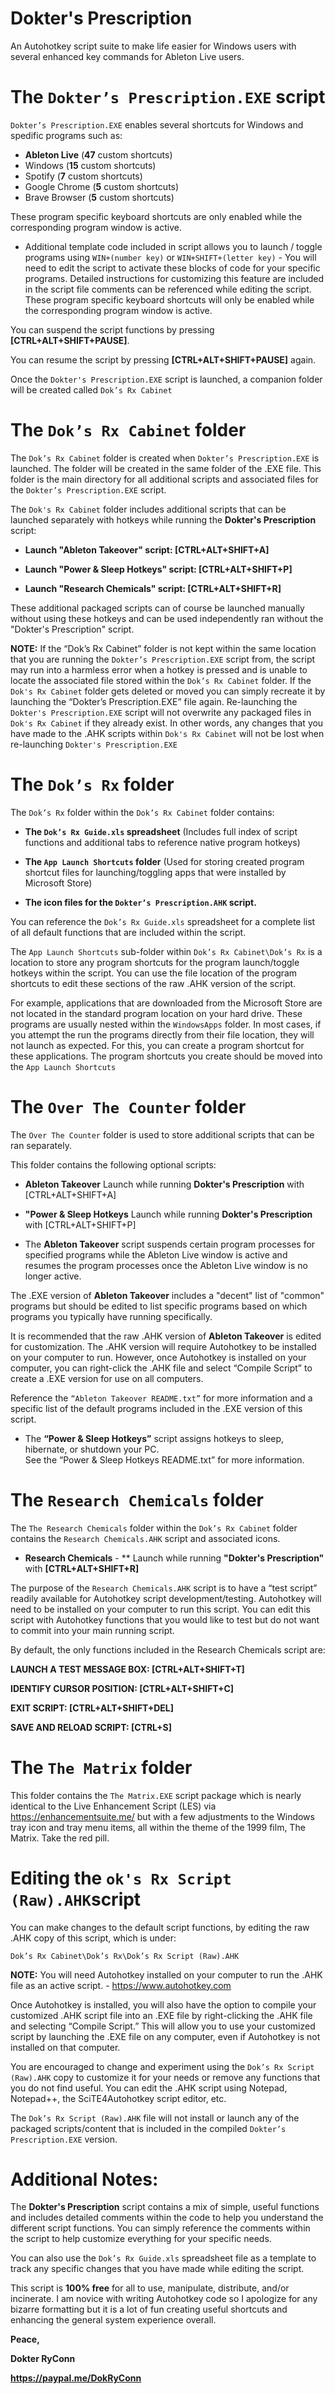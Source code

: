 # Dokter's Prescription
An Autohotkey script suite to make life easier for Windows users with several enhanced key commands for Ableton Live users.


#	The `Dokter’s Prescription.EXE` script

`Dokter’s Prescription.EXE` enables several shortcuts for Windows and spedific programs such as:

- **Ableton Live** (**47** custom shortcuts)
- Windows (**15** custom shortcuts)
- Spotify (**7** custom shortcuts)
- Google Chrome (**5** custom shortcuts)
- Brave Browser (**5** custom shortcuts)

These program specific keyboard shortcuts are only enabled while the corresponding program window is active.

- Additional template code included in  script allows you to launch / toggle programs using `WIN+(number key)` or `WIN+SHIFT+(letter key)` - You will need to edit the script to activate these blocks of code for your specific programs. Detailed instructions for customizing this feature are included in the script file comments can be referenced while editing the script. These program specific keyboard shortcuts will only be enabled while the corresponding program window is active.




You can suspend the script functions by pressing **[CTRL+ALT+SHIFT+PAUSE]**.

You can resume the script by pressing **[CTRL+ALT+SHIFT+PAUSE]** again.

Once the `Dokter's Prescription.EXE` script is launched, a companion folder will be created called `Dok’s Rx Cabinet`



#	The `Dok’s Rx Cabinet` folder

The `Dok’s Rx Cabinet` folder is created when `Dokter’s Prescription.EXE` is launched. The folder will be created in the same folder of the .EXE file. This folder is the main directory for all additional scripts and associated files for the `Dokter’s Prescription.EXE` script.

The `Dok's Rx Cabinet` folder includes additional scripts that can be launched separately with hotkeys while running the **Dokter's Prescription** script:

- **Launch "Ableton Takeover" script: [CTRL+ALT+SHIFT+A]**


- **Launch "Power & Sleep Hotkeys" script: [CTRL+ALT+SHIFT+P]**


- **Launch "Research Chemicals" script: [CTRL+ALT+SHIFT+R]**

These additional packaged scripts can of course be launched manually without using these hotkeys and can be used independently ran without the "Dokter's Prescription" script.

**NOTE:**  If the “Dok’s Rx Cabinet” folder is not kept within the same location that you are running the `Dokter’s Prescription.EXE` script from, the script may run into a harmless error when a hotkey is pressed and is unable to locate the associated file stored within the `Dok’s Rx Cabinet` folder. If the `Dok's Rx Cabinet` folder gets deleted or moved you can simply recreate it by launching the “Dokter’s Prescription.EXE” file again. Re-launching the `Dokter's Prescription.EXE` script will not overwrite any packaged files in `Dok's Rx Cabinet` if they already exist. In other words, any changes that you have made to the .AHK scripts within `Dok's Rx Cabinet` will not be lost when re-launching `Dokter's Prescription.EXE`



#	The `Dok’s Rx` folder

The `Dok’s Rx` folder within the `Dok’s Rx Cabinet` folder contains:
- **The `Dok’s Rx Guide.xls` spreadsheet**
(Includes full index of script functions and additional tabs to reference native program hotkeys)

- **The `App Launch Shortcuts` folder**
(Used for storing created program shortcut files for launching/toggling apps that were installed by Microsoft Store)

- **The icon files for the `Dokter’s Prescription.AHK` script.**

You can reference the `Dok’s Rx Guide.xls` spreadsheet for a complete list of all default functions that are included within the script. 

The `App Launch Shortcuts` sub-folder within `Dok’s Rx Cabinet\Dok’s Rx` is a location to store any program shortcuts for the program launch/toggle hotkeys within the script. You can use the file location of the program shortcuts to edit these sections of the raw .AHK version of the script.

For example, applications that are downloaded from the Microsoft Store are not located in the standard program location on your hard drive. These programs are usually nested within the `WindowsApps` folder. In most cases, if you attempt the run the programs directly from their file location, they will not launch as expected. For this, you can create a program shortcut for these applications. The program shortcuts you create should be moved into the `App Launch Shortcuts`



#	The `Over The Counter` folder

The `Over The Counter` folder is used to store additional scripts that can be ran separately.

This folder contains the following optional scripts:

- **Ableton Takeover** Launch while running **Dokter's Prescription** with [CTRL+ALT+SHIFT+A]
- **"Power & Sleep Hotkeys** Launch while running **Dokter's Prescription** with [CTRL+ALT+SHIFT+P]

- The **Ableton Takeover** script suspends certain program processes for specified programs while the Ableton Live window is active and resumes the program processes once the Ableton Live window is no longer active.

The .EXE version of **Ableton Takeover** includes a "decent" list of "common" programs but should be edited to list specific programs based on which programs you typically have running specifically.

It is recommended that the raw .AHK version of **Ableton Takeover** is edited for customization. The .AHK version will require Autohotkey to be installed on your computer to run. However, once Autohotkey is installed on your computer, you can right-click the .AHK file and select “Compile Script” to create a .EXE version for use on all computers.

Reference the `“Ableton Takeover README.txt”` for more information and a specific list of the default programs included in the .EXE version of this script.


- The **“Power & Sleep Hotkeys”** script assigns hotkeys to sleep, hibernate, or shutdown your PC.  
See the “Power & Sleep Hotkeys README.txt” for more information.




# The `Research Chemicals` folder

The `The Research Chemicals` folder within the `Dok’s Rx Cabinet` folder contains the `Research Chemicals.AHK` script and associated icons.

- **Research Chemicals** - ** Launch while running **"Dokter's Prescription"** with **[CTRL+ALT+SHIFT+R]**

The purpose of the `Research Chemicals.AHK` script is to have a “test script” readily available for Autohotkey script development/testing. Autohotkey will need to be installed on your computer to run this script. You can edit this script with Autohotkey functions that you would like to test but do not want to commit into your main running script.

By default, the only functions included in the Research Chemicals script are:

**LAUNCH  A TEST MESSAGE BOX: [CTRL+ALT+SHIFT+T]**

**IDENTIFY CURSOR POSITION: [CTRL+ALT+SHIFT+C]**

**EXIT SCRIPT: [CTRL+ALT+SHIFT+DEL]**

**SAVE AND RELOAD SCRIPT: [CTRL+S]**



#	The `The Matrix` folder

This folder contains the `The Matrix.EXE` script package which is nearly identical to the Live Enhancement Script (LES) via https://enhancementsuite.me/ but with a few adjustments to the Windows tray icon and tray menu items, all within the theme of the 1999 film, The Matrix. Take the red pill. 



#	Editing the `ok's Rx Script (Raw).AHK`script

You can make changes to the default script functions, by editing the raw .AHK copy of this script, which is under:

`Dok’s Rx Cabinet\Dok’s Rx\Dok’s Rx Script (Raw).AHK`

**NOTE:** You will need Autohotkey installed on your computer to run the .AHK file as an active script. - https://www.autohotkey.com

Once Autohotkey is installed, you will also have the option to compile your customized .AHK script file into an .EXE file by right-clicking the .AHK file and selecting “Compile Script.” This will allow you to use your customized script by launching the .EXE file on any computer, even if Autohotkey is not installed on that computer.

You are encouraged to change and experiment using the `Dok’s Rx Script (Raw).AHK` copy to customize it for your needs or remove any functions that you do not find useful. You can edit the .AHK script using Notepad, Notepad++, the SciTE4Autohotkey script editor, etc.

The `Dok’s Rx Script (Raw).AHK` file will not install or launch any of the packaged scripts/content that is included in the compiled `Dokter’s Prescription.EXE` version.



#	Additional Notes:

The **Dokter's Prescription** script contains a mix of simple, useful functions and includes detailed comments within the code to help you understand the different script functions. You can simply reference the comments within the script to help customize everything for your specific needs.

You can also use the `Dok’s Rx Guide.xls` spreadsheet file as a template to track any specific changes that you have made while editing the script.

This script is **100% free** for all to use, manipulate, distribute, and/or incinerate. I am novice with writing Autohotkey code so I apologize for any bizarre formatting but it is a lot of fun creating useful shortcuts and enhancing the general system experience overall.


**Peace,**

**Dokter RyConn**

**https://paypal.me/DokRyConn**
